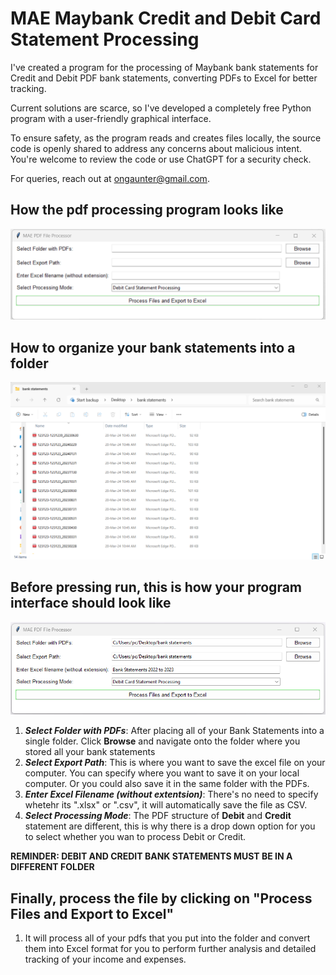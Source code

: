 
# MAE Maybank Credit and Debit Card Statement Processing

I've created a program for the processing of Maybank bank statements for Credit and Debit PDF bank statements, converting PDFs to Excel for better tracking. 

Current solutions are scarce, so I've developed a completely free Python program with a user-friendly graphical interface.

To ensure safety, as the program reads and creates files locally, the source code is openly shared to address any concerns about malicious intent. You're welcome to review the code or use ChatGPT for a security check.

For queries, reach out at ongaunter@gmail.com.



## How the pdf processing program looks like

![alt text](/image/program_screenshot.png)



## How to organize your bank statements into a folder

![alt text](/image/bank_statement_folder.png)



## Before pressing run, this is how your program interface should look like

![alt text](/image/program_look.png)

1. ***Select Folder with PDFs***: After placing all of your Bank Statements into a single folder. Click **Browse** and navigate onto the folder where you stored all your bank statements
2. ***Select Export Path***: This is where you want to save the excel file on your computer. You can specify where you want to save it on your local computer. Or you could also save it in the same folder with the PDFs.
3. ***Enter Excel Filename (without extentsion)***:  There's no need to specify whetehr its ".xlsx" or ".csv", it will automatically save the file as CSV.
4.  ***Select Processing Mode***: The PDF structure of **Debit** and **Credit** statement are different, this is why there is a drop down option for you to select whether you wan to process Debit or Credit.

**REMINDER: DEBIT AND CREDIT BANK STATEMENTS MUST BE IN A DIFFERENT FOLDER**


## Finally, process the file by clicking on "Process Files and Export to Excel" 

1. It will process all of your pdfs that you put into the folder and convert them into Excel format for you to perform further analysis and detailed tracking of your income and expenses. 






